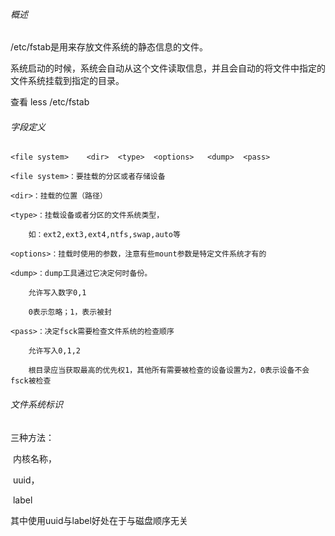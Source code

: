 ###### 概述

/etc/fstab是用来存放文件系统的静态信息的文件。

系统启动的时候，系统会自动从这个文件读取信息，并且会自动的将文件中指定的文件系统挂载到指定的目录。



查看 less /etc/fstab



###### 字段定义

```
<file system>    <dir>  <type>  <options>   <dump>  <pass>

<file system>：要挂载的分区或者存储设备

<dir>：挂载的位置（路径）

<type>：挂载设备或者分区的文件系统类型，

​    如：ext2,ext3,ext4,ntfs,swap,auto等

<options>：挂载时使用的参数，注意有些mount参数是特定文件系统才有的

<dump>：dump工具通过它决定何时备份。

​    允许写入数字0,1

​    0表示忽略；1，表示被封

<pass>：决定fsck需要检查文件系统的检查顺序

​    允许写入0,1,2

​    根目录应当获取最高的优先权1，其他所有需要被检查的设备设置为2，0表示设备不会fsck被检查
```



###### 文件系统标识

三种方法：

​    内核名称，

​    uuid，

​    label

其中使用uuid与label好处在于与磁盘顺序无关